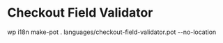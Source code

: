 # Checkout Field Validator

wp i18n make-pot . languages/checkout-field-validator.pot --no-location
